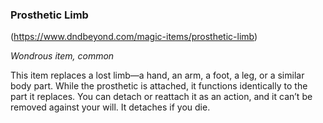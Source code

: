 ### Prosthetic Limb

(https://www.dndbeyond.com/magic-items/prosthetic-limb)

_Wondrous item, common_

This item replaces a lost limb—a hand, an arm, a foot, a leg, or a similar body part. While the prosthetic is attached, it functions identically to the part it replaces. You can detach or reattach it as an action, and it can’t be removed against your will. It detaches if you die.